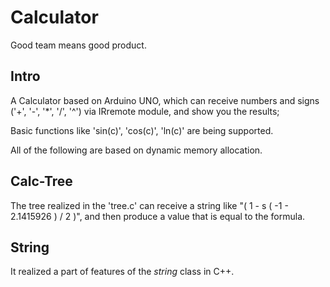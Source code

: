 # Calculator

Good team means good product.

## Intro

A Calculator based on Arduino UNO, which can receive numbers and signs ('+', '-', '*', '/', '^') via IRremote module, and show you the results;

Basic functions like 'sin(c)', 'cos(c)', 'ln(c)' are being supported.

All of the following are based on dynamic memory allocation.

## Calc-Tree

The tree realized in the 'tree.c' can receive a string like "( 1 - s ( -1 - 2.1415926 ) / 2 )", and then produce a value that is equal to the formula.

## String

It realized a part of features of the *string* class in C++.
